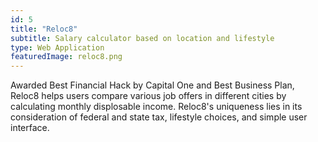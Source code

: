 ```yaml
---
id: 5
title: "Reloc8"
subtitle: Salary calculator based on location and lifestyle
type: Web Application
featuredImage: reloc8.png
---
```


Awarded Best Financial Hack by Capital One and Best Business Plan, Reloc8 helps users compare various job offers in different cities by calculating monthly displosable income. Reloc8's uniqueness lies in its consideration of federal and state tax, lifestyle choices, and simple user interface.